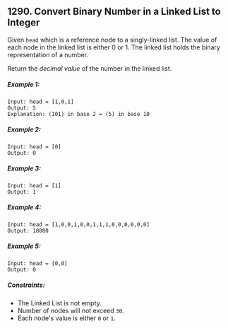 ## 1290. Convert Binary Number in a Linked List to Integer

Given ```head``` which is a reference node to a singly-linked list. The value of each node in the linked list is either 0 or 1. The linked list holds the binary representation of a number.

Return the *decimal value* of the number in the linked list.

##### Example 1:
```
Input: head = [1,0,1]
Output: 5
Explanation: (101) in base 2 = (5) in base 10
```
##### Example 2:
```
Input: head = [0]
Output: 0
```
##### Example 3:
```
Input: head = [1]
Output: 1
```
##### Example 4:
```
Input: head = [1,0,0,1,0,0,1,1,1,0,0,0,0,0,0]
Output: 18880
```
##### Example 5:
```
Input: head = [0,0]
Output: 0
```

##### Constraints:

* The Linked List is not empty.
* Number of nodes will not exceed ```30```.
* Each node's value is either ```0``` or ```1```.